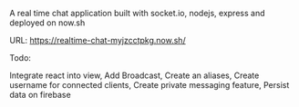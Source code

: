 A real time chat application built with socket.io, nodejs, express and deployed on now.sh

URL: https://realtime-chat-myjzcctpkg.now.sh/

Todo:

Integrate react into view,
Add Broadcast,
Create an aliases,
Create username for connected clients,
Create private messaging feature,
Persist data on firebase

